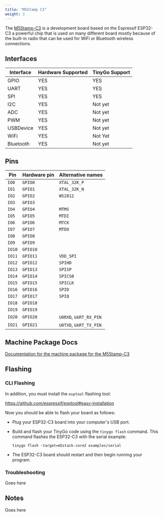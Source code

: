 ```yaml
---
title: "M5Stamp C3"
weight: 3
---
```


The [M5Stamp-C3](https://docs.m5stack.com/en/core/stamp_c3) is a development board based on the Espressif ESP32-C3 a powerful chip that is used on many different board mostly because of the built-in radio that can be used for WiFi or Bluetooth wireless connections.

## Interfaces

| Interface | Hardware Supported | TinyGo Support |
| --------- | ------------- | ----- |
| GPIO      | YES | YES |
| UART      | YES | YES |
| SPI       | YES | YES |
| I2C       | YES | Not yet |
| ADC       | YES | Not yet |
| PWM       | YES | Not yet |
| USBDevice | YES | Not yet |
| WiFi      | YES | Not Yet |
| Bluetooth | YES | Not yet |

## Pins

| Pin               | Hardware pin | Alternative names |
| ----------------- | ------------ | ----------------- |
| `IO0`             | `GPIO0`      | `XTAL_32K_P`      |
| `IO1`             | `GPIO1`      | `XTAL_32K_N`      |
| `IO2`             | `GPIO2`      | `WS2812`          |
| `IO3`             | `GPIO3`      |                   |
| `IO4`             | `GPIO4`      | `MTMS`            |
| `IO5`             | `GPIO5`      | `MTDI`            |
| `IO6`             | `GPIO6`      | `MTCK`            |
| `IO7`             | `GPIO7`      | `MTDO`            |
| `IO8`             | `GPIO8`      |                   |
| `IO9`             | `GPIO9`      |                   |
| `IO10`            | `GPIO10`     |                   |
| `IO11`            | `GPIO11`     | `VDD_SPI`         |
| `IO12`            | `GPIO12`     | `SPIHD`           |
| `IO13`            | `GPIO13`     | `SPISP`           |
| `IO14`            | `GPIO14`     | `SPICS0`          |
| `IO15`            | `GPIO15`     | `SPICLK`          |
| `IO16`            | `GPIO16`     | `SPID`            |
| `IO17`            | `GPIO17`     | `SPIQ`            |
| `IO18`            | `GPIO18`     |                   |
| `IO19`            | `GPIO19`     |                   |
| `IO20`            | `GPIO20`     | `U0RXD`, `UART_RX_PIN` |
| `IO21`            | `GPIO21`     | `U0TXD`, `UART_TX_PIN` |

## Machine Package Docs

[Documentation for the machine package for the M5Stamp-C3](../machine/m5stamp-c3)

## Flashing

### CLI Flashing

In addition, you must install the `esptool` flashing tool:

https://github.com/espressif/esptool#easy-installation

Now you should be able to flash your board as follows:

- Plug your ESP32-C3 board into your computer's USB port.
- Build and flash your TinyGo code using the `tinygo flash` command. This command flashes the ESP32-C3 with the serial example:

    ```
    tinygo flash -target=m5stack-core2 examples/serial
    ```

- The ESP32-C3 board should restart and then begin running your program.

### Troubleshooting

Goes here

## Notes

Goes here
